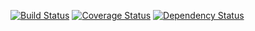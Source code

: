 [![Build Status](https://travis-ci.org/avalax/tdd_filmdb.svg?branch=master)](https://travis-ci.org/avalax/tdd_filmdb) [![Coverage Status](https://coveralls.io/repos/github/avalax/tdd_filmdb/badge.svg)](https://coveralls.io/github/avalax/tdd_filmdb) [![Dependency Status](https://www.versioneye.com/user/projects/5986ec01368b08001029af47/badge.svg?style=flat-square)](https://www.versioneye.com/user/projects/5986ec01368b08001029af47)